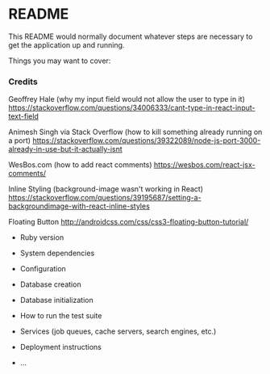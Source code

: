 # README

This README would normally document whatever steps are necessary to get the
application up and running.

Things you may want to cover:

### Credits
Geoffrey Hale (why my input field would not allow the user to type in it)
https://stackoverflow.com/questions/34006333/cant-type-in-react-input-text-field

Animesh Singh via Stack Overflow (how to kill something already running on a port)
https://stackoverflow.com/questions/39322089/node-js-port-3000-already-in-use-but-it-actually-isnt

WesBos.com (how to add react comments)
https://wesbos.com/react-jsx-comments/


Inline Styling (background-image wasn't working in React)
https://stackoverflow.com/questions/39195687/setting-a-backgroundimage-with-react-inline-styles

Floating Button
http://androidcss.com/css/css3-floating-button-tutorial/

* Ruby version

* System dependencies

* Configuration

* Database creation

* Database initialization

* How to run the test suite

* Services (job queues, cache servers, search engines, etc.)

* Deployment instructions

* ...
